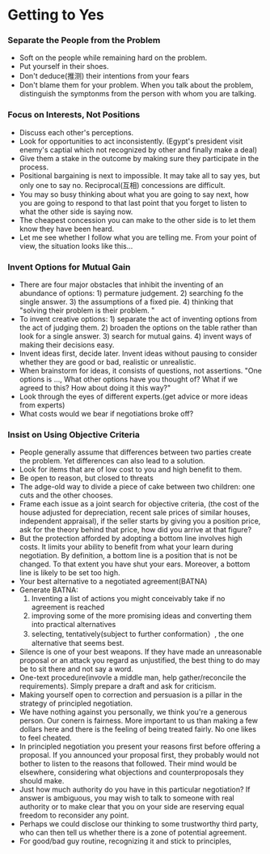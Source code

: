 # Getting to Yes

### Separate the People from the Problem


- Soft on the people while remaining hard on the problem. 
- Put yourself in their shoes.
- Don't deduce(推测) their intentions from your fears
- Don't blame them for your problem. When you talk about the problem, distinguish the symptonms from the person with whom you are talking. 



### Focus on Interests, Not Positions

- Discuss each other's perceptions. 
- Look for opportunities to act inconsistently. (Egypt's president visit enemy's captial which not recognized by other and finally make a deal)
- Give them a stake in the outcome by making sure they participate in the process.
- Positional bargaining is next to impossible. It may take all to say yes, but only one to say no. Reciprocal(互相) concessions are difficult. 
- You may so busy thinking about what you are going to say next, how you are going to respond to that last point that you forget to listen to what the other side is saying now. 
- The cheapest concession you can make to the other side is to let them know they have been heard.
- Let me see whether I follow what you are telling me. From your point of view, the situation looks like this...

### Invent Options for Mutual Gain

- There are four major obstacles that inhibit the inventing of an abundance of options: 1) permature judgement. 2) searching fo the single answer. 3) the assumptions of a fixed pie. 4) thinking that "solving their problem is their problem. "
- To invent creative options: 1) separate the act of inventing options from the act of judging them. 2) broaden the options on the table rather than look for a single answer. 3) search for mutual gains. 4) invent ways of making their decisions easy. 
- Invent ideas first, decide later. Invent ideas without pausing to consider whether they are good or bad, realistic or unrealistic. 
- When brainstorm for ideas, it consists of questions, not assertions. "One options is ..., What other options have you thought of? What if we agreed to this? How about doing it this way?"
- Look through the eyes of different experts.(get advice or more ideas from experts)
- What costs would we bear if negotiations broke off?

### Insist on Using Objective Criteria

- People generally assume that differences between two parties create the problem. Yet differences can also lead to a solution. 
- Look for items that are of low cost to you and high benefit to them.
- Be open to reason, but closed to threats
- The adge-old way to divide a piece of cake between two children: one cuts and the other chooses. 
- Frame each issue as a joint search for objective criteria, (the cost of the house adjusted for depreciation, recent sale prices of similar houses, independent appraisal), if the seller starts by giving you a position price, ask for the theory behind that price, how did you arrive at that figure?
- But the protection afforded by adopting a bottom line involves high costs. It limits your ability to benefit from what your learn during negotiation. By definition, a bottom line is a position that is not be changed. To that extent you have shut your ears. Moreover, a bottom line is likely to be set too high.
- Your best alternative to a negotiated agreement(BATNA)
- Generate BATNA: 
  1) Inventing a list of actions you might conceivably take if no agreement is reached
  2) improving some of the more promising ideas and converting them into practical alternatives
  3) selecting, tentatively(subject to further conformation）, the one alternative that seems best. 
- Silence is one of your best weapons. If they have made an unreasonable proposal or an attack you regard as unjustified, the best thing to do may be to sit there and not say a word.
- One-text procedure(invovle a middle man, help gather/reconcile the requirements). Simply prepare a draft and ask for criticism. 
- Making yourself open to correction and persuasion is a pillar in the strategy of principled negotiation.
- We have nothing against you personally, we think you're a generous person. Our conern is fairness. More important to us than making a few dollars here and there is the feeling of being treated fairly. No one likes to feel cheated. 
- In principled negotiation you present your reasons first before offering a proposal. If you announced your proposal first, they probably would not bother to listen to the reasons that followed. Their mind would be elsewhere, considering what objections and counterproposals they should make.
- Just how much authority do you have in this particular negotiation? If answer is ambiguous, you may wish to talk to someone with real authority or to make clear that you on your side are reserving equal freedom to reconsider any point. 
- Perhaps we could disclose our thinking to some trustworthy third party, who can then tell us whether there is a zone of potential agreement.
- For good/bad guy routine, recognizing it and stick to principles, 

